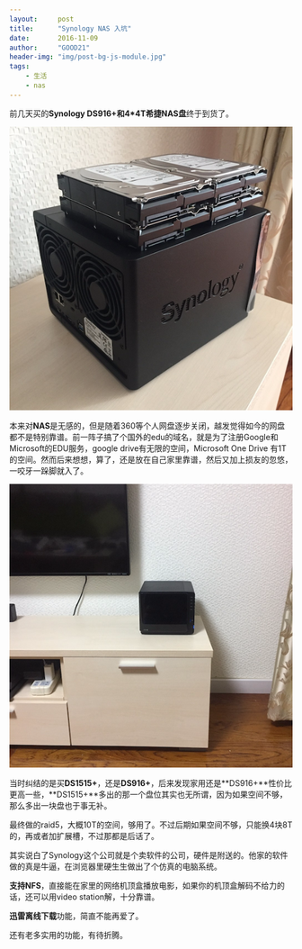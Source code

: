 ```yaml
---
layout:     post
title:      "Synology NAS 入坑"
date:       2016-11-09
author:     "GOOD21"
header-img: "img/post-bg-js-module.jpg"
tags:
    - 生活
    - nas
---
```


前几天买的**Synology DS916+**和**4*4T希捷NAS盘**终于到货了。

![nas1](/img/in-post/nas/nas1.png)

本来对**NAS**是无感的，但是随着360等个人网盘逐步关闭，越发觉得如今的网盘都不是特别靠谱。前一阵子搞了个国外的edu的域名，就是为了注册Google和Microsoft的EDU服务，google drive有无限的空间，Microsoft One Drive 有1T的空间。然而后来想想，算了，还是放在自己家里靠谱，然后又加上损友的忽悠，一咬牙一跺脚就入了。

![nas2](/img/in-post/nas/nas2.png)

当时纠结的是买**DS1515+**，还是**DS916+**，后来发现家用还是**DS916+**性价比更高一些，**DS1515+**多出的那一个盘位其实也无所谓，因为如果空间不够，那么多出一块盘也于事无补。

最终做的raid5，大概10T的空间，够用了。不过后期如果空间不够，只能换4块8T的，再或者加扩展槽，不过那都是后话了。

其实说白了Synology这个公司就是个卖软件的公司，硬件是附送的。他家的软件做的真是牛逼，在浏览器里硬生生做出了个仿真的电脑系统。

**支持NFS**，直接能在家里的网络机顶盒播放电影，如果你的机顶盒解码不给力的话，还可以用video station解，十分靠谱。

**迅雷离线下载**功能，简直不能再爱了。

还有老多实用的功能，有待折腾。


